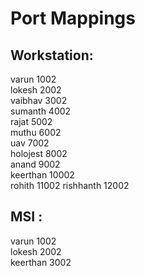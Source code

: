 # Port Mappings

## Workstation:

varun 1002    
lokesh 2002    
vaibhav 3002    
sumanth 4002    
rajat 5002    
muthu 6002    
uav 7002    
holojest 8002    
anand 9002  
keerthan 10002  
rohith 11002
rishhanth 12002

## MSI :

varun 1002  
lokesh 2002  
keerthan 3002  


